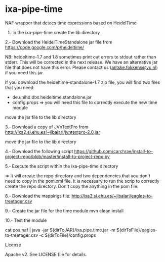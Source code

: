 ixa-pipe-time
=============

NAF wrapper that detecs time expressions based on HeidelTime

1. In the ixa-pipe-time create the lib directory

2.- Download the HeidelTimeStandalone jar file from
https://code.google.com/p/heideltime/

NB: heideltime-1.7 and 1.8 sometimes print out errors to stdout rather than stderr.
This will be corrected in the next release. 
We have an alternative jar file that does not have this error. Please contact us (antske.fokkens@vu.nl) if you need this jar.


If you download the heideltime-standalone-1.7 zip file, you will find two files that you need:
- de.unihd.dbs.heideltime.standalone.jar
- config.props => you will need this file to correctly execute the new time module

move the jar file to the lib directory

3.- Download a copy of JVnTextPro from http://ixa2.si.ehu.es/~jibalari/jvntextpro-2.0.jar

move the jar file to the lib directory

4.- Download the following script https://github.com/carchrae/install-to-project-repo/blob/master/install-to-project-repo.py

5.- Execute the script within the ixa-pipe-time directory

=> It will create the repo directory and two dependencies that you don't need to copy in the pom.xml file. It is necessary to run the scrip to correctly create the repo directory. Don't copy the anything in the pom file. 

8.- Download the mappings file: http://ixa2.si.ehu.es/~jibalari/eagles-to-treetager.csv

9.- Create the jar file for the time module
    mvn clean install

10.- Test the module

cat pos.naf | java -jar ${dirToJAR}/ixa.pipe.time.jar -m ${dirToFile}/eagles-to-treetager.csv -c ${dirToFile}/config.props

License

Apache v2. See LICENSE file for details.
